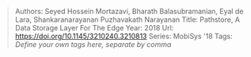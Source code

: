 > Authors: Seyed Hossein Mortazavi, Bharath Balasubramanian, Eyal de Lara, Shankaranarayanan Puzhavakath Narayanan
> Title: Pathstore, A Data Storage Layer For The Edge
> Year: 2018
> Url: https://doi.org/10.1145/3210240.3210813
> Series: MobiSys '18
> Tags: *Define your own tags here, separate by comma*